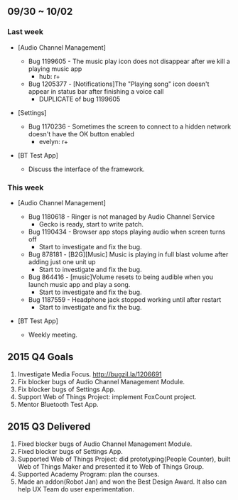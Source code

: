 ## 09/30 ~ 10/02 ##

### Last week
* [Audio Channel Management]
  - Bug 1199605 - The music play icon does not disappear after we kill a playing music app
    - hub: r+
  - Bug 1205377 - [Notifications]The "Playing song" icon doesn't appear in status bar after finishing a voice call
    - DUPLICATE of bug 1199605

* [Settings]
  - Bug 1170236 - Sometimes the screen to connect to a hidden network doesn't have the OK button enabled
    - evelyn: r+

* [BT Test App]
  - Discuss the interface of the framework.

### This week
* [Audio Channel Management]
  - Bug 1180618 - Ringer is not managed by Audio Channel Service
    - Gecko is ready, start to write patch.
  - Bug 1190434 - Browser app stops playing audio when screen turns off
    - Start to investigate and fix the bug.
  - Bug 878181 - [B2G][Music] Music is playing in full blast volume after adding just one unit up
    - Start to investigate and fix the bug.
  - Bug 864416 - [music]Volume resets to being audible when you launch music app and play a song.
    - Start to investigate and fix the bug.
  - Bug 1187559 - Headphone jack stopped working until after restart
    - Start to investigate and fix the bug.

* [BT Test App]
  - Weekly meeting.

## 2015 Q4 Goals
1. Investigate Media Focus. http://bugzil.la/1206691
2. Fix blocker bugs of Audio Channel Management Module.
3. Fix blocker bugs of Settings App.
4. Support Web of Things Project: implement FoxCount project.
5. Mentor Bluetooth Test App.

## 2015 Q3 Delivered
1. Fixed blocker bugs of Audio Channel Management Module.
2. Fixed blocker bugs of Settings App.
3. Supported Web of Things Project: did prototyping(People Counter), built Web of Things Maker and presented it to Web of Things Group.
4. Supported Academy Program: plan the courses.
5. Made an addon(Robot Jan) and won the Best Design Award. It also can help UX Team do user experimentation.
